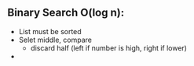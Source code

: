 ## Binary Search O(log n):
- List must be sorted
- Selet middle, compare
	- discard half (left if number is high, right if lower)
- 